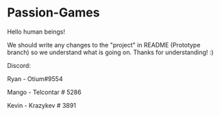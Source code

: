 # Passion-Games

Hello human beings!

We should write any changes to the "project" in README (Prototype branch) so we understand what is going on.
Thanks for understanding! :)

Discord:

Ryan - Otium#9554

Mango - Telcontar # 5286

Kevin - Krazykev # 3891
